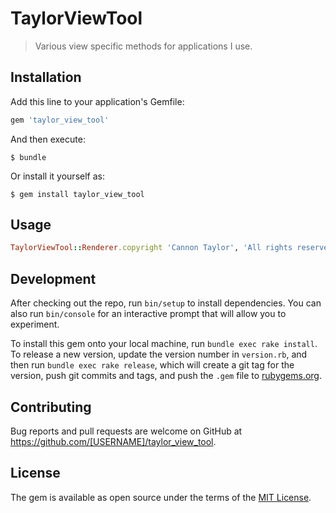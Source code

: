 # TaylorViewTool

> Various view specific methods for applications I use.

## Installation

Add this line to your application's Gemfile:

```ruby
gem 'taylor_view_tool'
```

And then execute:

    $ bundle

Or install it yourself as:

    $ gem install taylor_view_tool

## Usage

```ruby
TaylorViewTool::Renderer.copyright 'Cannon Taylor', 'All rights reserved'
```

## Development

After checking out the repo, run `bin/setup` to install dependencies. You can also run `bin/console` for an interactive prompt that will allow you to experiment.

To install this gem onto your local machine, run `bundle exec rake install`. To release a new version, update the version number in `version.rb`, and then run `bundle exec rake release`, which will create a git tag for the version, push git commits and tags, and push the `.gem` file to [rubygems.org](https://rubygems.org).

## Contributing

Bug reports and pull requests are welcome on GitHub at https://github.com/[USERNAME]/taylor_view_tool.


## License

The gem is available as open source under the terms of the [MIT License](http://opensource.org/licenses/MIT).

